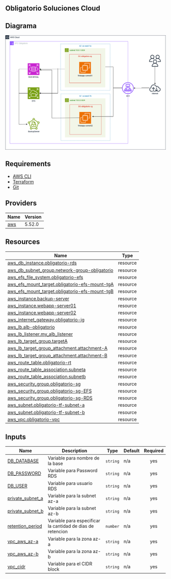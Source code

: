 ## Obligatorio Soluciones Cloud

## Diagrama

<p align = "center"> 
<img src = "Diagrama.png">
</p>

<!-- BEGIN_TF_DOCS -->
## Requirements

- [AWS CLI](https://docs.aws.amazon.com/cli/latest/userguide/getting-started-install.html)
- [Terraform](https://developer.hashicorp.com/terraform/tutorials/aws-get-started/install-cli)
- [Git](https://github.com/git-guides/install-git)

## Providers

| Name | Version |
|------|---------|
| <a name="provider_aws"></a> [aws](#provider\_aws) | 5.52.0 |


## Resources

| Name | Type |
|------|------|
| [aws_db_instance.obligatorio-rds](https://registry.terraform.io/providers/hashicorp/aws/latest/docs/resources/db_instance) | resource |
| [aws_db_subnet_group.network-group-obligatorio](https://registry.terraform.io/providers/hashicorp/aws/latest/docs/resources/db_subnet_group) | resource |
| [aws_efs_file_system.obligatorio-efs](https://registry.terraform.io/providers/hashicorp/aws/latest/docs/resources/efs_file_system) | resource |
| [aws_efs_mount_target.obligatorio-efs-mount-tgA](https://registry.terraform.io/providers/hashicorp/aws/latest/docs/resources/efs_mount_target) | resource |
| [aws_efs_mount_target.obligatorio-efs-mount-tgB](https://registry.terraform.io/providers/hashicorp/aws/latest/docs/resources/efs_mount_target) | resource |
| [aws_instance.backup-server](https://registry.terraform.io/providers/hashicorp/aws/latest/docs/resources/instance) | resource |
| [aws_instance.webapp-server01](https://registry.terraform.io/providers/hashicorp/aws/latest/docs/resources/instance) | resource |
| [aws_instance.webapp-server02](https://registry.terraform.io/providers/hashicorp/aws/latest/docs/resources/instance) | resource |
| [aws_internet_gateway.obligatorio-ig](https://registry.terraform.io/providers/hashicorp/aws/latest/docs/resources/internet_gateway) | resource |
| [aws_lb.alb-obligatorio](https://registry.terraform.io/providers/hashicorp/aws/latest/docs/resources/lb) | resource |
| [aws_lb_listener.my_alb_listener](https://registry.terraform.io/providers/hashicorp/aws/latest/docs/resources/lb_listener) | resource |
| [aws_lb_target_group.targetA](https://registry.terraform.io/providers/hashicorp/aws/latest/docs/resources/lb_target_group) | resource |
| [aws_lb_target_group_attachment.attachment-A](https://registry.terraform.io/providers/hashicorp/aws/latest/docs/resources/lb_target_group_attachment) | resource |
| [aws_lb_target_group_attachment.attachment-B](https://registry.terraform.io/providers/hashicorp/aws/latest/docs/resources/lb_target_group_attachment) | resource |
| [aws_route_table.obligatorio-rt](https://registry.terraform.io/providers/hashicorp/aws/latest/docs/resources/route_table) | resource |
| [aws_route_table_association.subneta](https://registry.terraform.io/providers/hashicorp/aws/latest/docs/resources/route_table_association) | resource |
| [aws_route_table_association.subnetb](https://registry.terraform.io/providers/hashicorp/aws/latest/docs/resources/route_table_association) | resource |
| [aws_security_group.obligatorio-sg](https://registry.terraform.io/providers/hashicorp/aws/latest/docs/resources/security_group) | resource |
| [aws_security_group.obligatorio-sg-EFS](https://registry.terraform.io/providers/hashicorp/aws/latest/docs/resources/security_group) | resource |
| [aws_security_group.obligatorio-sg-RDS](https://registry.terraform.io/providers/hashicorp/aws/latest/docs/resources/security_group) | resource |
| [aws_subnet.obligatorio-tf-subnet-a](https://registry.terraform.io/providers/hashicorp/aws/latest/docs/resources/subnet) | resource |
| [aws_subnet.obligatorio-tf-subnet-b](https://registry.terraform.io/providers/hashicorp/aws/latest/docs/resources/subnet) | resource |
| [aws_vpc.obligatorio-vpc](https://registry.terraform.io/providers/hashicorp/aws/latest/docs/resources/vpc) | resource |

## Inputs

| Name | Description | Type | Default | Required |
|------|-------------|------|---------|:--------:|
| <a name="input_DB_DATABASE"></a> [DB\_DATABASE](#input\_DB\_DATABASE) | Variable para nombre de la base | `string` | n/a | yes |
| <a name="input_DB_PASSWORD"></a> [DB\_PASSWORD](#input\_DB\_PASSWORD) | Variable para Password RDS | `string` | n/a | yes |
| <a name="input_DB_USER"></a> [DB\_USER](#input\_DB\_USER) | Variable para usuario RDS | `string` | n/a | yes |
| <a name="input_private_subnet_a"></a> [private\_subnet\_a](#input\_private\_subnet\_a) | Variable para la subnet az-a | `string` | n/a | yes |
| <a name="input_private_subnet_b"></a> [private\_subnet\_b](#input\_private\_subnet\_b) | Variable para la subnet az-b | `string` | n/a | yes |
| <a name="input_retention_period"></a> [retention\_period](#input\_retention\_period) | Variable para especificar la cantidad de dias de retencion | `number` | n/a | yes |
| <a name="input_vpc_aws_az-a"></a> [vpc\_aws\_az-a](#input\_vpc\_aws\_az-a) | Variable para la zona az-a | `string` | n/a | yes |
| <a name="input_vpc_aws_az-b"></a> [vpc\_aws\_az-b](#input\_vpc\_aws\_az-b) | Variable para la zona az-b | `string` | n/a | yes |
| <a name="input_vpc_cidr"></a> [vpc\_cidr](#input\_vpc\_cidr) | Variable para el CIDR block | `string` | n/a | yes |

<!-- END_TF_DOCS -->